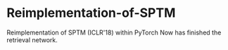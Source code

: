 # Reimplementation-of-SPTM
Reimplementation of SPTM (ICLR'18) within PyTorch
Now has finished the retrieval network.
